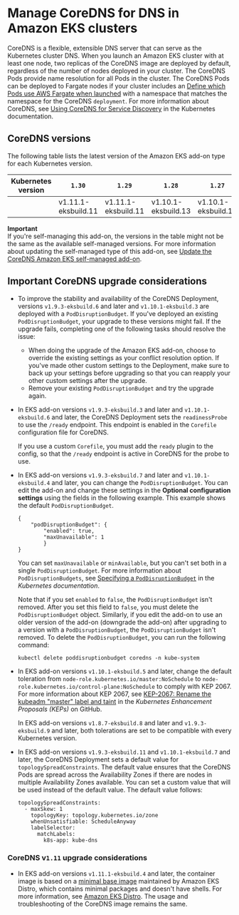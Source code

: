 # Manage CoreDNS for DNS in Amazon EKS clusters<a name="managing-coredns"></a>

CoreDNS is a flexible, extensible DNS server that can serve as the Kubernetes cluster DNS\. When you launch an Amazon EKS cluster with at least one node, two replicas of the CoreDNS image are deployed by default, regardless of the number of nodes deployed in your cluster\. The CoreDNS Pods provide name resolution for all Pods in the cluster\. The CoreDNS Pods can be deployed to Fargate nodes if your cluster includes an [Define which Pods use AWS Fargate when launched](fargate-profile.md) with a namespace that matches the namespace for the CoreDNS `deployment`\. For more information about CoreDNS, see [Using CoreDNS for Service Discovery](https://kubernetes.io/docs/tasks/administer-cluster/coredns/) in the Kubernetes documentation\.

## CoreDNS versions<a name="coredns-versions"></a>

The following table lists the latest version of the Amazon EKS add\-on type for each Kubernetes version\.


| Kubernetes version | `1.30` | `1.29` | `1.28` | `1.27` | `1.26` | `1.25` | `1.24` | `1.23` | 
| --- | --- | --- | --- | --- | --- | --- | --- | --- | 
|  | v1\.11\.1\-eksbuild\.11 | v1\.11\.1\-eksbuild\.11 | v1\.10\.1\-eksbuild\.13 | v1\.10\.1\-eksbuild\.13 | v1\.9\.3\-eksbuild\.17 | v1\.9\.3\-eksbuild\.17 | v1\.9\.3\-eksbuild\.17 | v1\.8\.7\-eksbuild\.16 | 

**Important**  
If you're self\-managing this add\-on, the versions in the table might not be the same as the available self\-managed versions\. For more information about updating the self\-managed type of this add\-on, see [Update the CoreDNS Amazon EKS self\-managed add\-on](coredns-add-on-self-managed-update.md)\.

## Important CoreDNS upgrade considerations<a name="coredns-upgrade"></a>
+ To improve the stability and availability of the CoreDNS Deployment, versions `v1.9.3-eksbuild.6` and later and `v1.10.1-eksbuild.3` are deployed with a `PodDisruptionBudget`\. If you've deployed an existing `PodDisruptionBudget`, your upgrade to these versions might fail\. If the upgrade fails, completing one of the following tasks should resolve the issue:
  + When doing the upgrade of the Amazon EKS add\-on, choose to override the existing settings as your conflict resolution option\. If you've made other custom settings to the Deployment, make sure to back up your settings before upgrading so that you can reapply your other custom settings after the upgrade\.
  + Remove your existing `PodDisruptionBudget` and try the upgrade again\.
+ In EKS add\-on versions `v1.9.3-eksbuild.3` and later and `v1.10.1-eksbuild.6` and later, the CoreDNS Deployment sets the `readinessProbe` to use the `/ready` endpoint\. This endpoint is enabled in the `Corefile` configuration file for CoreDNS\.

  If you use a custom `Corefile`, you must add the `ready` plugin to the config, so that the `/ready` endpoint is active in CoreDNS for the probe to use\.
+ In EKS add\-on versions `v1.9.3-eksbuild.7` and later and `v1.10.1-eksbuild.4` and later, you can change the `PodDisruptionBudget`\. You can edit the add\-on and change these settings in the **Optional configuration settings** using the fields in the following example\. This example shows the default `PodDisruptionBudget`\.

  ```
  {
      "podDisruptionBudget": {
          "enabled": true,
          "maxUnavailable": 1
          }
  }
  ```

  You can set `maxUnavailable` or `minAvailable`, but you can't set both in a single `PodDisruptionBudget`\. For more information about `PodDisruptionBudgets`, see [Specifying a `PodDisruptionBudget`](https://kubernetes.io/docs/tasks/run-application/configure-pdb/#specifying-a-poddisruptionbudget) in the *Kubernetes documentation*\.

  Note that if you set `enabled` to `false`, the `PodDisruptionBudget` isn't removed\. After you set this field to `false`, you must delete the `PodDisruptionBudget` object\. Similarly, if you edit the add\-on to use an older version of the add\-on \(downgrade the add\-on\) after upgrading to a version with a `PodDisruptionBudget`, the `PodDisruptionBudget` isn't removed\. To delete the `PodDisruptionBudget`, you can run the following command:

  ```
  kubectl delete poddisruptionbudget coredns -n kube-system
  ```
+ In EKS add\-on versions `v1.10.1-eksbuild.5` and later, change the default toleration from `node-role.kubernetes.io/master:NoSchedule` to `node-role.kubernetes.io/control-plane:NoSchedule` to comply with KEP 2067\. For more information about KEP 2067, see [KEP\-2067: Rename the kubeadm "master" label and taint](https://github.com/kubernetes/enhancements/tree/master/keps/sig-cluster-lifecycle/kubeadm/2067-rename-master-label-taint#renaming-the-node-rolekubernetesiomaster-node-taint) in the *Kubernetes Enhancement Proposals \(KEPs\)* on GitHub\.

  In EKS add\-on versions `v1.8.7-eksbuild.8` and later and `v1.9.3-eksbuild.9` and later, both tolerations are set to be compatible with every Kubernetes version\.
+ In EKS add\-on versions `v1.9.3-eksbuild.11` and `v1.10.1-eksbuild.7` and later, the CoreDNS Deployment sets a default value for `topologySpreadConstraints`\. The default value ensures that the CoreDNS Pods are spread across the Availability Zones if there are nodes in multiple Availability Zones available\. You can set a custom value that will be used instead of the default value\. The default value follows:

  ```
  topologySpreadConstraints:
    - maxSkew: 1
      topologyKey: topology.kubernetes.io/zone
      whenUnsatisfiable: ScheduleAnyway
      labelSelector:
        matchLabels:
          k8s-app: kube-dns
  ```

### CoreDNS v`1.11` upgrade considerations<a name="coredns-upgrade-1.11"></a>
+ In EKS add\-on versions `v1.11.1-eksbuild.4` and later, the container image is based on a [minimal base image](https://gallery.ecr.aws/eks-distro-build-tooling/eks-distro-minimal-base) maintained by Amazon EKS Distro, which contains minimal packages and doesn't have shells\. For more information, see [Amazon EKS Distro](https://distro.eks.amazonaws.com/)\. The usage and troubleshooting of the CoreDNS image remains the same\.